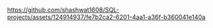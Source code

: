 


https://github.com/shashwat1608/SQL-projects/assets/124914937/fe7b2ca2-6201-4aa1-a36f-b360041e140a

